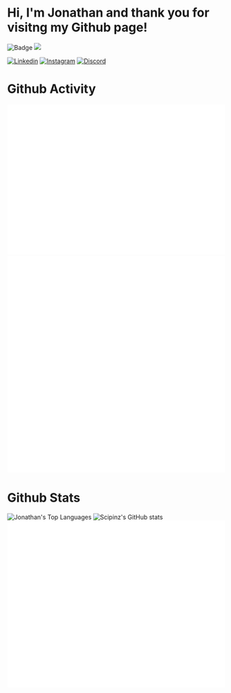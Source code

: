 # Hi, I'm Jonathan and thank you for visitng my Github page!

![Badge](https://visitor-counter-badge.vercel.app/api/Scipinz/Scipinz) <a href="https://www.github.com/Scipinz" target="_blank" rel="noreferrer"><img
src="https://img.shields.io/github/followers/Scipinz?logo=github&style=for-the-badge&color=0891b2&labelColor=1c1917" /></a>

[![Linkedin](https://img.shields.io/static/v1?label=&message=Linkedin&color=0E7FBF&&&style=flat&logo=linkedin&logoColor=white)](https://www.linkedin.com/in/jonathan-blok/)
[![Instagram](https://img.shields.io/badge/-Instagram-c13584?style=flat&labelColor=c13584&logo=instagram&logoColor=white)](https://www.instagram.com/jona_thanb/)
[![Discord](https://img.shields.io/static/v1?label=&labelColor=6E85D3&message=Discord&color=555555&style=flat&logo=discord&logoColor=white)](https://discord.com/users/Scipinz#1832)

# Github Activity
![Isocalendar](/metrics.plugin.isocalendar.fullyear.svg)
![History](/metrics.plugin.lines.history.svg)

# Github Stats
![Jonathan's Top Languages](https://github-readme-stats.vercel.app/api/top-langs/?username=Scipinz&layout=compact&theme=radical)
![Scipinz's GitHub stats](https://github-readme-stats.vercel.app/api?username=Scipinz&show_icons=true&theme=radical)
![Metrics](/github-metrics.svg)
